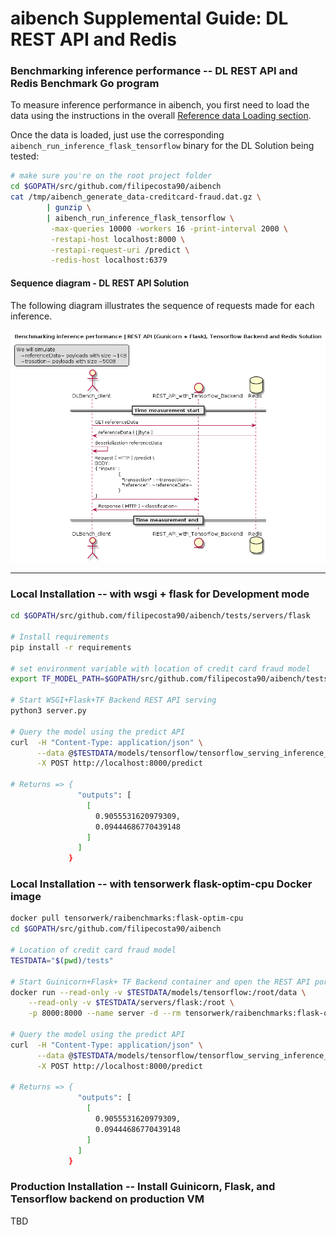# aibench Supplemental Guide: DL REST API and Redis


### Benchmarking inference performance -- DL REST API and Redis Benchmark Go program

To measure inference performance in aibench, you first need to load
the data using the instructions in the overall [Reference data Loading section](https://github.com/filipecosta90/aibench#reference-data-loading). 

Once the data is loaded,
just use the corresponding `aibench_run_inference_flask_tensorflow` binary for the DL Solution
being tested:

```bash
# make sure you're on the root project folder
cd $GOPATH/src/github.com/filipecosta90/aibench
cat /tmp/aibench_generate_data-creditcard-fraud.dat.gz \
        | gunzip \
        | aibench_run_inference_flask_tensorflow \
         -max-queries 10000 -workers 16 -print-interval 2000 \
         -restapi-host localhost:8000 \
         -restapi-request-uri /predict \
         -redis-host localhost:6379
```

#### Sequence diagram - DL REST API Solution

The following diagram illustrates the sequence of requests made for each inference.

![Sequence diagram - DL REST API Solution][aibench_client_restapi]

[aibench_client_restapi]: ./aibench_client_restapi.png

---

### Local Installation -- with wsgi + flask for Development mode

```bash
cd $GOPATH/src/github.com/filipecosta90/aibench/tests/servers/flask

# Install requirements
pip install -r requirements

# set environment variable with location of credit card fraud model
export TF_MODEL_PATH=$GOPATH/src/github.com/filipecosta90/aibench/tests/models/tensorflow/creditcardfraud.pb

# Start WSGI+Flask+TF Backend REST API serving
python3 server.py

# Query the model using the predict API
curl  -H "Content-Type: application/json" \
      --data @$TESTDATA/models/tensorflow/tensorflow_serving_inference_payload.json \
      -X POST http://localhost:8000/predict

# Returns => {
               "outputs": [
                 [
                   0.9055531620979309, 
                   0.09444686770439148
                 ]
               ]
             }

```

### Local Installation -- with tensorwerk flask-optim-cpu Docker image

```bash
docker pull tensorwerk/raibenchmarks:flask-optim-cpu
cd $GOPATH/src/github.com/filipecosta90/aibench

# Location of credit card fraud model
TESTDATA="$(pwd)/tests"

# Start Guinicorn+Flask+ TF Backend container and open the REST API port
docker run --read-only -v $TESTDATA/models/tensorflow:/root/data \
    --read-only -v $TESTDATA/servers/flask:/root \
    -p 8000:8000 --name server -d --rm tensorwerk/raibenchmarks:flask-optim-cpu

# Query the model using the predict API
curl  -H "Content-Type: application/json" \
      --data @$TESTDATA/models/tensorflow/tensorflow_serving_inference_payload.json \
      -X POST http://localhost:8000/predict

# Returns => {
               "outputs": [
                 [
                   0.9055531620979309, 
                   0.09444686770439148
                 ]
               ]
             }

```


### Production Installation -- Install Guinicorn, Flask, and Tensorflow backend on production VM

TBD
